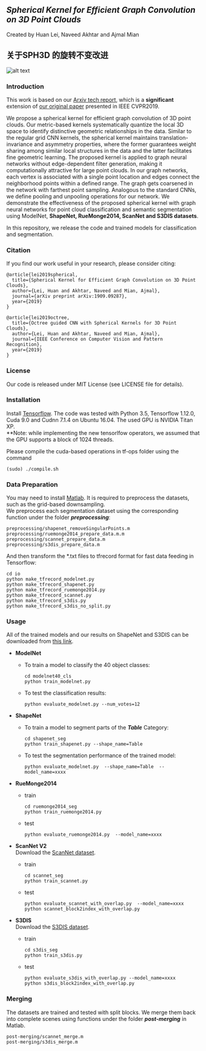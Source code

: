 ## *Spherical Kernel for Efficient Graph Convolution on 3D Point Clouds*
Created by Huan Lei, Naveed Akhtar and Ajmal Mian
## 关于SPH3D 的旋转不变改进
![alt text](https://github.com/hlei-ziyan/SPH3D-GCN/blob/master/image/intro_arch.png)

### Introduction
This work is based on our [Arxiv tech report](https://arxiv.org/abs/1909.09287), which is a **significant** extension of [our original paper](http://openaccess.thecvf.com/content_CVPR_2019/html/Lei_Octree_Guided_CNN_With_Spherical_Kernels_for_3D_Point_Clouds_CVPR_2019_paper.html) presented in IEEE CVPR2019.

We propose a spherical kernel for efficient graph convolution of 3D point clouds. 
Our metric-based kernels systematically quantize the local 3D space 
to identify distinctive geometric relationships in the data. Similar to the regular grid CNN kernels, the spherical kernel maintains translation-invariance and asymmetry properties, where the former guarantees weight sharing among similar local structures in the  data and the latter facilitates fine geometric learning. 
The proposed kernel is applied to graph neural networks without edge-dependent filter generation, making it computationally attractive for large point clouds. 
In our graph networks, each vertex is associated with a single point location and edges connect the neighborhood points within a defined range. The graph gets coarsened in the network with farthest point sampling. 
Analogous to the standard CNNs, we define pooling and unpooling operations for our network. 
We demonstrate the effectiveness of the proposed spherical kernel with graph neural networks for point cloud classification and semantic segmentation using ModelNet, **ShapeNet, RueMonge2014, ScanNet and S3DIS datasets**.

In this repository, we release the code and trained models for classification and segmentation.

### Citation
If you find our work useful in your research, please consider citing:

```
@article{lei2019spherical,  
  title={Spherical Kernel for Efficient Graph Convolution on 3D Point Clouds},  
  author={Lei, Huan and Akhtar, Naveed and Mian, Ajmal},  
  journal={arXiv preprint arXiv:1909.09287},  
  year={2019}  
}
```
```
@article{lei2019octree,  
  title={Octree guided CNN with Spherical Kernels for 3D Point Clouds},  
  author={Lei, Huan and Akhtar, Naveed and Mian, Ajmal},  
  journal={IEEE Conference on Computer Vision and Pattern Recognition},  
  year={2019}  
}  
```
### License
Our code is released under MIT License (see LICENSE file for details).

### Installation
Install [Tensorflow](https://www.tensorflow.org/install). The code was tested with Python 3.5, Tensorflow 1.12.0, Cuda 9.0 and Cudnn 7.1.4 on Ubuntu 16.04. The used GPU is NVIDIA Titan XP.   
**Note: while implementing the new tensorlfow operators, we assumed that the GPU supports a block of 1024 threads. 
  
Please compile the cuda-based operations in tf-ops folder using the command
```
(sudo) ./compile.sh
```

### Data Preparation
You may need to install [Matlab](https://au.mathworks.com/products/matlab.html). It is required to preprocess the datasets, such as the grid-based downsampling.  
We preprocess each segmentation dataset using the corresponding function under the folder ***preprocessing***:
```
preprocessing/shapenet_removeSingularPoints.m
preprocessing/ruemonge2014_prepare_data.m.m
preprocessing/scannet_prepare_data.m
preprocessing/s3dis_prepare_data.m
```
And then transform the \*.txt files to tfrecord format for fast data feeding in Tensorflow:
```
cd io
python make_tfrecord_modelnet.py 
python make_tfrecord_shapenet.py  
python make_tfrecord_ruemonge2014.py   
python make_tfrecord_scannet.py  
python make_tfrecord_s3dis.py    
python make_tfrecord_s3dis_no_split.py 
```
### Usage  
All of the trained models and our results on ShapeNet and S3DIS can be downloaded from [this link](https://drive.google.com/open?id=1-085Tp4RI3eNbZSlOUo7T_F2qcjB8JeE).
- **ModelNet**
  * To train a model to classify the 40 object classes:
    ```
    cd modelnet40_cls 
    python train_modelnet.py  
    ```
  * To test the classification results:
    ```
    python evaluate_modelnet.py --num_votes=12  
    ```

- **ShapeNet**   
  * To train a model to segment parts of the ***Table*** Category:
    ```
    cd shapenet_seg   
    python train_shapenet.py --shape_name=Table 
    ```
  * To test the segmentation performance of the trained model:
    ```
    python evaluate_modelnet.py  --shape_name=Table  --model_name=xxxx    
    ```

- **RueMonge2014**   
  * train 
    ```
    cd ruemonge2014_seg    
    python train_ruemonge2014.py  
    ```
  * test 
    ```
    python evaluate_ruemonge2014.py  --model_name=xxxx    
    ```

- **ScanNet V2**   
  Download the [ScanNet dataset](https://github.com/ScanNet/ScanNet).
  * train 
    ```  
    cd scannet_seg  
    python train_scannet.py  
    ```
  * test
    ```
    python evaluate_scannet_with_overlap.py  --model_name=xxxx    
    python scannet_block2index_with_overlap.py    
    ```
- **S3DIS**    
  Download the [S3DIS dataset](http://buildingparser.stanford.edu/dataset.html).
  * train  
    ```   
    cd s3dis_seg  
    python train_s3dis.py    
    ```
  * test   
    ```
    python evaluate_s3dis_with_overlap.py --model_name=xxxx    
    python s3dis_block2index_with_overlap.py
    ```
### Merging
The datasets are trained and tested with split blocks. We merge them back into complete scenes using functions under the folder ***post-merging*** in Matlab.
```
post-merging/scannet_merge.m
post-merging/s3dis_merge.m
```
